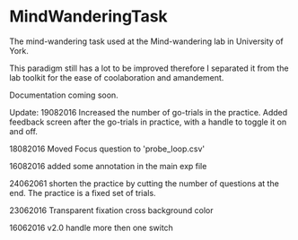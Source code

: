 # MindWanderingTask
The mind-wandering task used at the Mind-wandering lab in University of York.

This paradigm still has a lot to be improved therefore I separated it from the lab toolkit for the ease of coolaboration and amandement. 

Documentation coming soon. 


Update:
19082016	Increased the number of go-trials in the practice.
		      Added feedback screen after the go-trials in practice, with a handle to toggle it on and off. 
		
18082016	Moved Focus question to 'probe_loop.csv'

16082016	added some annotation in the main exp file

24062061	shorten the practice by cutting the number of questions at the end. 
		      The practice is a fixed set of trials.

23062016	Transparent fixation cross background color

16062016	v2.0 handle more then one switch

